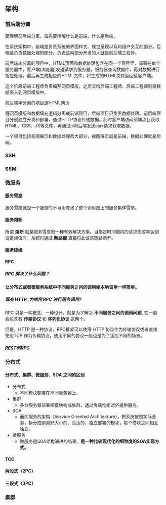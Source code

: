 ## 架构

### 前后端分离

要理解前后端分离，首先要理解什么是前端，什么是后端。

在系统架构中，前端是负责系统的界面样式、视觉呈现以及和用户交互的部分，后端是负责数据处理的部分。负责这两部分开发的人就是前后端工程师。

前后端未分离的项目中，HTML页面和数据处理包含在同一个项目里，部署在单个服务器中。客户端(浏览器)发送请求到服务器，服务器查询数据库，再对数据进行相应处理，最后再生成相应的HTML文件，将生成的HTML文件返回给客户端。

这个阶段前端工程师负责编写网页模版，之后交给后端工程师，后端工程师则将数据嵌入到网页模版中。

前后端半分离的项目是HTML网页

将网页模版和数据填充逻辑分离成前端项目，后端项目只负责数据处理。前后端项目分别独立开发和部署，通过HTTP协议传递数据。此时客户端访问前端项目获取HTML、CSS、JS等文件，再通过js向后端发送ajax请求获取数据，



一个项目包括视图展示和数据处理两大部分，视图展示就是前端，数据处理就是后端。



### SSH

### SSM

### 微服务

#### 服务雪崩

服务雪崩就是一个服务的不可用导致了整个调用链上的服务集体雪崩。

#### 服务熔断

所谓 **熔断** 就是服务雪崩的一种有效解决方案。当指定时间窗内的请求失败率达到设定阈值时，系统将通过 **断路器** 直接将此请求链路断开。

#### 服务降级

#### RPC

##### RPC 解决了什么问题？

**让分布式或者微服务系统中不同服务之间的调用像本地调用一样简单。**

##### 既有 HTTP ,为啥用 RPC 进行服务调用?

RPC 只是一种概念、一种设计，就是为了解决 **不同服务之间的调用问题**, 它一般会包含有 **传输协议** 和 **序列化协议** 这两个。

但是，HTTP 是一种协议，RPC框架可以使用 HTTP 协议作为传输协议或者直接使用TCP 作为传输协议，使用不同的协议一般也是为了适应不同的场景。

##### REST和RPC

### 分布式

#### 分布式、集群、微服务、SOA 之间的区别

- 分布式
  - 不同模块部署在不同服务器上，
- 集群
  - 多台服务器部署相模块构成集群，通过负载均衡对外提供服务。
- SOA
  - 面向服务的架构（Service Oriented Architecture），把系统按照实际业务，拆分成刚刚好大小的、合适的、独立部署的模块，每个模块之间相互独立。
- 微服务
  - 微服务是SOA架构演进的结果。**是一种比较现代化的细粒度的SOA实现方式。**

#### TCC

#### 两段式（2PC）

#### 三段式（3PC）



### 集群

